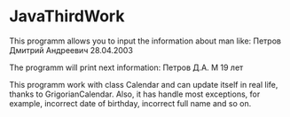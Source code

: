 # JavaThirdWork

This programm allows you to input the information about man like:
Петров Дмитрий Андреевич 28.04.2003

The programm will print next information:
Петров Д.А. М 19 лет


This programm work with class Calendar and can update itself in real life, thanks to GrigorianCalendar. 
Also, it has handle most exceptions, for example, incorrect date of birthday, incorrect full name and so on.
